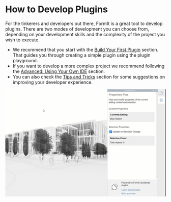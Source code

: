 # How to Develop Plugins

For the tinkerers and developers out there, FormIt is a great tool to develop plugins. There are two modes of development you can choose from, depending on your development skills and the complexity of the project you wish to execute.&#x20;

* We recommend that you start with the [Build Your First Plugin](your-first-plugin/) section. That guides you through creating a simple plugin using the plugin playground.&#x20;
* If you want to develop a more complex project we recommend following the [Advanced: Using Your Own IDE](advanced/) section.
* You can also check the [Tips and Tricks](tips-and-tricks/) section for some suggestions on improving your developer experience.

![](../../.gitbook/assets/g5.gif)

&#x20;
